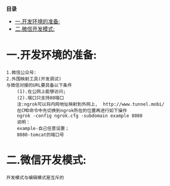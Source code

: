 <!-- START doctoc generated TOC please keep comment here to allow auto update -->
<!-- DON'T EDIT THIS SECTION, INSTEAD RE-RUN doctoc TO UPDATE -->
**目录**

- [一.开发环境的准备:](#%E4%B8%80%E5%BC%80%E5%8F%91%E7%8E%AF%E5%A2%83%E7%9A%84%E5%87%86%E5%A4%87)
- [二.微信开发模式:](#%E4%BA%8C%E5%BE%AE%E4%BF%A1%E5%BC%80%E5%8F%91%E6%A8%A1%E5%BC%8F)

<!-- END doctoc generated TOC please keep comment here to allow auto update -->

# 一.开发环境的准备:
    1.微信公众号:
    2.外围映射工具(开发调试)
    与微信对接的URL要具备以下条件
    	(1).在公网上能够访问;
    	(2).端口只支持80端口
    	注:ngrok可以将内网地址映射到外网上,  http://www.tunnel.mobi/	
    	在CMD命令中先切换到ngrok所在的位置再进行如下操作
    	ngrok -config ngrok.cfg -subdomain example 8080
    	说明：
    	example-自己任意设置；
    	8080-tomcat的端口号
# 二.微信开发模式:
    开发模式与编辑模式是互斥的








































































































































































